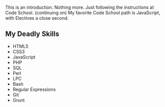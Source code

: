 This is an introduction. Nothing more. Just following the instructions at Code School.
(continuing on) My favorite Code School path is JavaScript, with Electives a close second.

## My Deadly Skills
* HTML5
* CSS3
* JavaScript
* PHP
* SQL
* Perl
* LPC
* Bash
* Regular Expressions
* Git
* Grunt